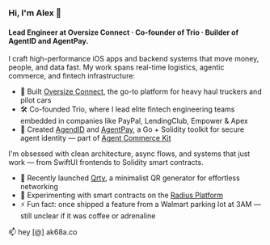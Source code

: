 ### Hi, I'm Alex 👋

#### Lead Engineer at Oversize Connect · Co-founder of Trio · Builder of AgentID and AgentPay.

I craft high-performance iOS apps and backend systems that move money, people, and data fast. My work spans real-time logistics, agentic commerce, and fintech infrastructure:

- 📱 Built [Oversize Connect](https://apps.apple.com/us/app/oversize-connect/id6741709246), the go-to platform for heavy haul truckers and pilot cars
- 🛠 Co-founded Trio, where I lead elite fintech engineering teams embedded in companies like PayPal, LendingClub, Empower & Apex
- 🔐 Created [AgendID](https://github.com/ak68a/agentid-core) and [AgentPay](https://github.com/ak68a/agentpay-core), a Go + Solidity toolkit for secure agent identity — part of [Agent Commerce Kit](https://www.agentcommercekit.com)

I'm obsessed with clean architecture, async flows, and systems that just work — from SwiftUI frontends to Solidity smart contracts.

- 🚀 Recently launched [Qrty](https://apps.apple.com/us/app/qrty/id6744279795), a minimalist QR generator for effortless networking
- 🧪 Experimenting with smart contracts on the [Radius Platform](https://radiustech.xyz/)
- ⚡ Fun fact: once shipped a feature from a Walmart parking lot at 3AM — still unclear if it was coffee or adrenaline

📫 hey [@] ak68a.co
